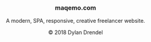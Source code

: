 <h3 align="center">maqemo.com</h3>
<p align="center">A modern, SPA, responsive, creative freelancer website.</p>
<p align="center"> © 2018 Dylan Drendel </p>
